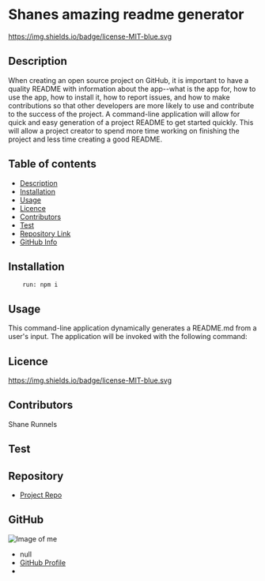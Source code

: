 
# **Shanes amazing readme generator**

https://img.shields.io/badge/license-MIT-blue.svg

## Description 

When creating an open source project on GitHub, it is important to have a quality README with information about the app--what is the app for, how to use the app, how to install it, how to report issues, and how to make contributions so that other developers are more likely to use and contribute to the success of the project. A command-line application will allow for quick and easy generation of a project README to get started quickly. This will allow a project creator to spend more time working on finishing the project and less time creating a good README.

## Table of contents

- [Description](#Description)
- [Installation](#Installation)
- [Usage](#Usage)
- [Licence](#Licence)
- [Contributors](#Contributors)
- [Test](#Test)
- [Repository Link](#Repository)
- [GitHub Info](#GitHub) 


## Installation

        run: npm i

## Usage

This command-line application dynamically generates a README.md from a user's input. The application will be invoked with the following command:

## Licence

https://img.shields.io/badge/license-MIT-blue.svg

## Contributors

Shane Runnels

## Test




## Repository

- [Project Repo](https://github.com/shanerunnels/Shanes_README_generator)

## GitHub

![Image of me](https://avatars3.githubusercontent.com/u/55672795?v=4)
- null
- [GitHub Profile](https://github.com/shanerunnels)
- <null>

